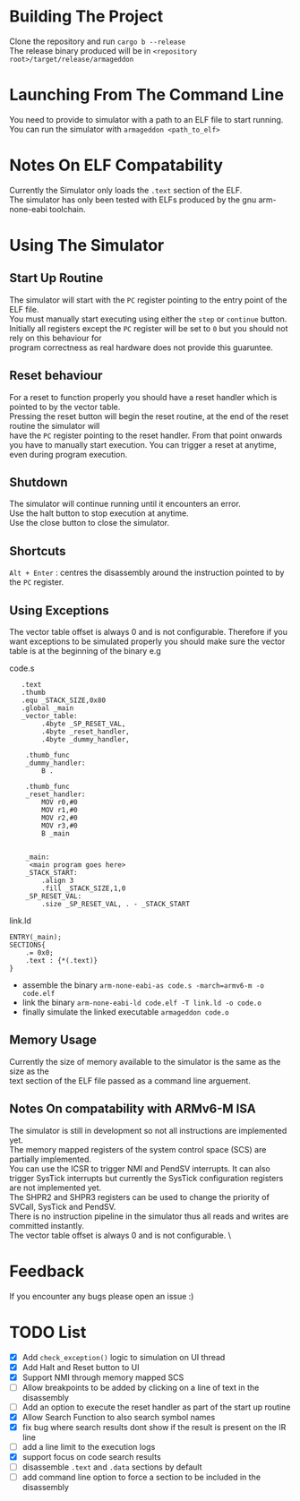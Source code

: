 # Building The Project
Clone the repository and run `cargo b --release`\
The release binary produced will be in  `<repository root>/target/release/armageddon`

# Launching From The Command Line
You need to provide to simulator with a path to an ELF file to start running.\
You can run the simulator with  `armageddon <path_to_elf>`

# Notes On ELF Compatability
Currently the Simulator only loads the `.text` section of the ELF.\
The simulator has only been tested with ELFs produced by the gnu arm-none-eabi toolchain.

# Using The Simulator
## Start Up Routine
The simulator will start with the `PC` register pointing to the entry point of the ELF file. \
You must manually start executing using either the `step` or `continue` button. \
Initially all registers except the `PC` register will be set to `0` but you should not rely on this behaviour for \
program correctness as real hardware does not provide this guaruntee.

## Reset behaviour
For a reset to function properly you should have a reset handler which is pointed to by the vector table. \
Pressing the reset button will begin the reset routine, at the end of the reset routine the simulator will \
have the `PC` register pointing to the reset handler. From that point onwards you have to manually start execution.
You can trigger a reset at anytime, even during program execution.

## Shutdown
The simulator will continue running until it encounters an error. \
Use the halt button to stop execution at anytime. \
Use the close button to close the simulator.

## Shortcuts
`Alt + Enter` : centres the disassembly around the instruction pointed to by the `PC` register.

## Using Exceptions
The vector table offset is always 0 and is not configurable. Therefore if you want exceptions to be 
simulated properly you should make sure the vector table is at the beginning of the binary e.g

code.s
```
   .text
   .thumb
   .equ _STACK_SIZE,0x80
   .global _main
   _vector_table:
        .4byte _SP_RESET_VAL,
        .4byte _reset_handler,
        .4byte _dummy_handler,
    
    .thumb_func
    _dummy_handler:
        B .
        
    .thumb_func
    _reset_handler:
        MOV r0,#0
        MOV r1,#0
        MOV r2,#0
        MOV r3,#0
        B _main
        
        
    _main:
     <main program goes here>
    _STACK_START:
        .align 3
        .fill _STACK_SIZE,1,0
    _SP_RESET_VAL:
        .size _SP_RESET_VAL, . - _STACK_START
```

link.ld
```
ENTRY(_main);
SECTIONS{
    .= 0x0;
    .text : {*(.text)}
}
```
* assemble the binary `arm-none-eabi-as code.s -march=armv6-m -o code.elf`
* link the binary `arm-none-eabi-ld code.elf -T link.ld -o code.o`
* finally simulate the linked executable `armageddon code.o` 

## Memory Usage
Currently the size of memory available to the simulator is the same as the size as the \
text section of the ELF file passed as a command line arguement. 

## Notes On compatability with ARMv6-M ISA 
The simulator is still in development so not all instructions are implemented yet.\
The memory mapped registers of the system control space (SCS) are partially implemented.\
You can use the ICSR to trigger NMI and PendSV interrupts. It can also trigger SysTick interrupts but currently the SysTick configuration registers are not implemented yet. \
The SHPR2 and SHPR3 registers can be used to change the priority of SVCall, SysTick and PendSV. \
There is no instruction pipeline in the simulator thus all reads and writes are committed instantly. \
The vector table offset is always 0 and is not configurable. \

# Feedback
If you encounter any bugs please open an issue :)

# TODO List
- [x] Add `check_exception()` logic to simulation on UI thread
- [X] Add Halt and Reset button to UI
- [X] Support NMI through memory mapped SCS
- [ ] Allow breakpoints to be added by clicking on a line of text in the disassembly
- [ ] Add an option to  execute the reset handler as part of the start up routine
- [x] Allow Search Function to also search symbol names
- [x] fix bug where search results dont show if the result is present on the IR line
- [ ] add a line limit to the execution logs
- [x] support focus on code search results
- [ ] disassemble `.text` and `.data` sections by default 
- [ ] add command line option to force a section to be included in the disassembly
